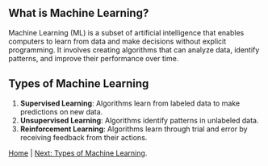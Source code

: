 ## What is Machine Learning?
Machine Learning (ML) is a subset of artificial intelligence that enables computers to learn from data and make decisions without explicit programming. It involves creating algorithms that can analyze data, identify patterns, and improve their performance over time.

## Types of Machine Learning
1. **Supervised Learning**: Algorithms learn from labeled data to make predictions on new data.
2. **Unsupervised Learning**: Algorithms identify patterns in unlabeled data.
3. **Reinforcement Learning**: Algorithms learn through trial and error by receiving feedback from their actions.


[Home](README.md) | [Next: Types of Machine Learning](types.md).
